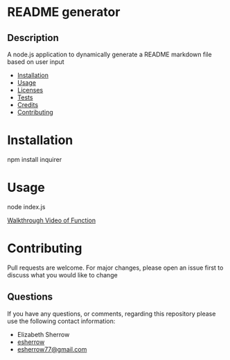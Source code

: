 # README generator
  
  ## Description
  A node.js application to dynamically generate a README markdown file based on user input
    
  * [Installation](#installation)
  * [Usage](#usage)
  * [Licenses](#licenses)
  * [Tests](#tests)
  * [Credits](#credits)
  * [Contributing](#contributing)
    
  # Installation
  npm install inquirer
  
  # Usage
  node index.js
  
  [Walkthrough Video of Function](https://drive.google.com/file/d/1ciOI6LmyWZJpKCmSnHVbwda1LuVQK7mU/preview)
  
  
  
  
  # Contributing
  Pull requests are welcome. For major changes, please open an issue first to discuss what you would like to change
  
  ## Questions
  If you have any questions, or comments, regarding this repository please use the following contact information:
  * Elizabeth Sherrow   
  * [esherrow](https://github.com/esherrow)   
  * esherrow77@gmail.com
